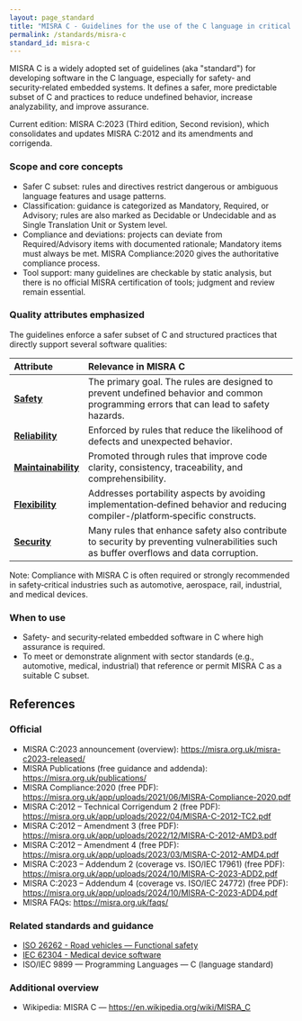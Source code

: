 ```yaml
---
layout: page_standard
title: "MISRA C - Guidelines for the use of the C language in critical systems"
permalink: /standards/misra-c
standard_id: misra-c
---
```


MISRA C is a widely adopted set of guidelines (aka "standard") for developing software in the C language, especially for safety‑ and security‑related embedded systems. 
It defines a safer, more predictable subset of C and practices to reduce undefined behavior, increase analyzability, and improve assurance.

Current edition: MISRA C:2023 (Third edition, Second revision), which consolidates and updates MISRA C:2012 and its amendments and corrigenda. 


### Scope and core concepts
- Safer C subset: rules and directives restrict dangerous or ambiguous language features and usage patterns.
- Classification: guidance is categorized as Mandatory, Required, or Advisory; rules are also marked as Decidable or Undecidable and as Single Translation Unit or System level.
- Compliance and deviations: projects can deviate from Required/Advisory items with documented rationale; Mandatory items must always be met. 
  MISRA Compliance:2020 gives the authoritative compliance process.
- Tool support: many guidelines are checkable by static analysis, but there is no official MISRA certification of tools; judgment and review remain essential.

### Quality attributes emphasized

The guidelines enforce a safer subset of C and structured practices that directly support several software qualities:

| Attribute | Relevance in MISRA C |
|:--- |:--- |
| **[Safety](/qualities/safety)** | The primary goal. The rules are designed to prevent undefined behavior and common programming errors that can lead to safety hazards. |
| **[Reliability](/qualities/reliability)** | Enforced by rules that reduce the likelihood of defects and unexpected behavior. |
| **[Maintainability](/qualities/maintainability)** | Promoted through rules that improve code clarity, consistency, traceability, and comprehensibility. |
| **[Flexibility](/qualities/flexibility)** | Addresses portability aspects by avoiding implementation‑defined behavior and reducing compiler-/platform‑specific constructs. |
| **[Security](/qualities/security)** | Many rules that enhance safety also contribute to security by preventing vulnerabilities such as buffer overflows and data corruption. |

Note: Compliance with MISRA C is often required or strongly recommended in safety‑critical industries such as automotive, aerospace, rail, industrial, and medical devices.

### When to use
- Safety‑ and security‑related embedded software in C where high assurance is required.
- To meet or demonstrate alignment with sector standards (e.g., automotive, medical, industrial) that reference or permit MISRA C as a suitable C subset.

## References

### Official
- MISRA C:2023 announcement (overview): https://misra.org.uk/misra-c2023-released/
- MISRA Publications (free guidance and addenda): https://misra.org.uk/publications/
- MISRA Compliance:2020 (free PDF): https://misra.org.uk/app/uploads/2021/06/MISRA-Compliance-2020.pdf
- MISRA C:2012 – Technical Corrigendum 2 (free PDF): https://misra.org.uk/app/uploads/2022/04/MISRA-C-2012-TC2.pdf
- MISRA C:2012 – Amendment 3 (free PDF): https://misra.org.uk/app/uploads/2022/12/MISRA-C-2012-AMD3.pdf
- MISRA C:2012 – Amendment 4 (free PDF): https://misra.org.uk/app/uploads/2023/03/MISRA-C-2012-AMD4.pdf
- MISRA C:2023 – Addendum 2 (coverage vs. ISO/IEC 17961) (free PDF): https://misra.org.uk/app/uploads/2024/10/MISRA-C-2023-ADD2.pdf
- MISRA C:2023 – Addendum 4 (coverage vs. ISO/IEC 24772) (free PDF): https://misra.org.uk/app/uploads/2024/10/MISRA-C-2023-ADD4.pdf
- MISRA FAQs: https://misra.org.uk/faqs/

### Related standards and guidance
- [ISO 26262 - Road vehicles — Functional safety](/standards/iso-26262)
- [IEC 62304 - Medical device software](/standards/iec-62304)
- ISO/IEC 9899 — Programming Languages — C (language standard)

### Additional overview
- Wikipedia: MISRA C — https://en.wikipedia.org/wiki/MISRA_C
